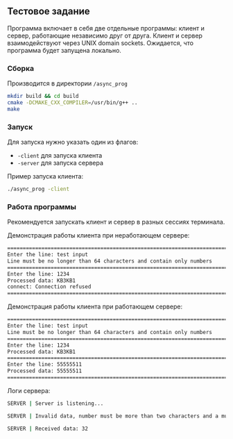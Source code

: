 ## Тестовое задание

Программа включает в себя две отдельные программы: клиент и сервер, работающие независимо друг от друга. Клиент и сервер взаимодействуют через UNIX domain sockets. Ожидается, что программа будет запущена локально.

### Сборка 
Производится в директории `/async_prog`
```bash
mkdir build && cd build
cmake -DCMAKE_CXX_COMPILER=/usr/bin/g++ ..
make
```

### Запуск
Для запуска нужно указать один из флагов:
- `-client` для запуска клиента
- `-server` для запуска сервера

Пример запуска клиента:
```bash
./async_prog -client
```

### Работа программы
Рекомендуется запускать клиент и сервер в разных сессиях терминала.

Демонстрация работы клиента при неработающем сервере:
```bash
=======================================================================
Enter the line: test input
Line must be no longer than 64 characters and contain only numbers
=======================================================================
Enter the line: 1234
Processed data: KB3KB1
connect: Connection refused
=======================================================================
```
Демонстрация работы клиента при работающем сервере:
```bash
=======================================================================
Enter the line: test input
Line must be no longer than 64 characters and contain only numbers
=======================================================================
Enter the line: 1234
Processed data: KB3KB1
=======================================================================
Enter the line: 55555511
Processed data: 55555511
=======================================================================
```
Логи сервера:
```bash
SERVER | Server is listening...

SERVER | Invalid data, number must be more than two characters and a multiple of 32

SERVER | Received data: 32
```
